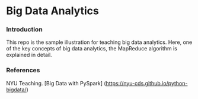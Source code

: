 # Big Data Analytics 

### Introduction

This repo is the sample illustration for teaching big data analytics. Here, one of the key concepts of big data analytics, the MapReduce algorithm is explained in detail.

### References

NYU Teaching. [Big Data with PySpark] (https://nyu-cds.github.io/python-bigdata/)